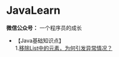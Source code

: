 # JavaLearn

**微信公众号：** 一个程序员的成长

- 【Java基础知识点】<br/>
		1.[移除List中的元素，为何引发异常情况？](doc/JavaBasics/移除List中的元素，为何引发异常情况？.md) 
